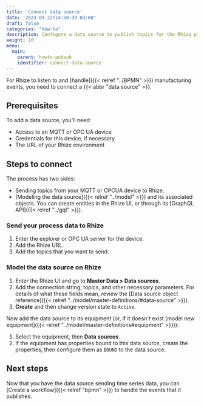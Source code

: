 ```yaml
---
title: 'Connect data source'
date: '2023-09-22T14:50:39-03:00'
draft: false
categories: "how-to"
description: Configure a data source to publish topics for the Rhize platform.
weight: 10
menu:
  main:
    parent: howto-pubsub
    identifier: connect-data-source
---
```


For Rhize to listen to and [handle]({{< relref "../BPMN" >}}) manufacturing events,
you need to connect a {{< abbr "data source" >}}.

## Prerequisites

To add a data source, you'll need:
- Access to an MQTT or OPC UA device
- Credentials for this device, if necessary
- The URL of your Rhize environment

## Steps to connect

The process has two sides:
- Sending topics from your MQTT or OPCUA device to Rhize.
- [Modeling the data source]({{< relref "../model" >}}) and its associated objects.
  You can create entities in the Rhize UI, or through its [GraphQL API]({{< relref "../gql" >}}).

### Send your process data to Rhize

1. Enter the explorer or OPC UA server for the device.
1. Add the Rhize URL.
1. Add the topics that you want to send.

### Model the data source on Rhize

1. Enter the Rhize UI and go to **Master Data > Data sources**.
1. Add the connection string, topics, and other necessary parameters. For details of what these fields mean, review the [Data source object reference]({{< relref "../model/master-definitions/#data-source" >}}).
1. **Create** and then change version state to `Active`.

Now add the data source to its equipment (or, if it doesn't exist [model new equipment]({{< relref "../model/master-definitions#equipment" >}})):
1. Select the equipment, then **Data sources**.
1. If the equipment has properties bound to this data source, create the properties, then configure them as `BOUND` to the data source.

## Next steps

Now that you have the data source sending time series data, you can [Create a workflow]({{< relref "bpmn" >}}) to handle the events that it publishes.
